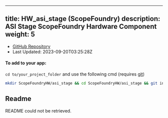 
---
title: HW_asi_stage (ScopeFoundry)
description: ASI Stage ScopeFoundry Hardware Component
weight: 5
---
- [GitHub Repository](https://github.com/ScopeFoundry/HW_asi_stage)
- Last Updated: 2023-09-20T03:25:28Z


#### To add to your app:

`cd to/your_project_folder` and use the following cmd (requires [git](/docs/100_development/20_git/))

```bash
mkdir ScopeFoundryHW/asi_stage && cd ScopeFoundryHW/asi_stage && git init --initial-branch=main && git remote add upstream_ScopeFoundry https://github.com/ScopeFoundry/HW_asi_stage && git pull upstream_ScopeFoundry main && cd ../..
```

## Readme
README could not be retrieved.
